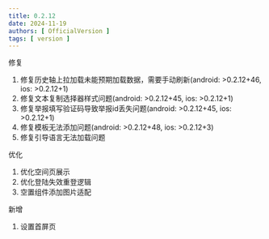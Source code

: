 ```yaml
---
title: 0.2.12
date: 2024-11-19
authors: [ OfficialVersion ]
tags: [ version ]
---
```


修复

1. 修复历史轴上拉加载未能预期加载数据，需要手动刷新(android: >0.2.12+46, ios: >0.2.12+1)
2. 修复文本复制选择器样式问题(android: >0.2.12+45, ios: >0.2.12+1)
3. 修复举报填写验证码导致举报id丢失问题(android: >0.2.12+45, ios: >0.2.12+1)
4. 修复模板无法添加问题(android: >0.2.12+48, ios: >0.2.12+3)
5. 修复引导语言无法加载问题

优化

1. 优化空间页展示
2. 优化登陆失效重登逻辑
3. 空置组件添加图片适配

新增

1. 设置首屏页
